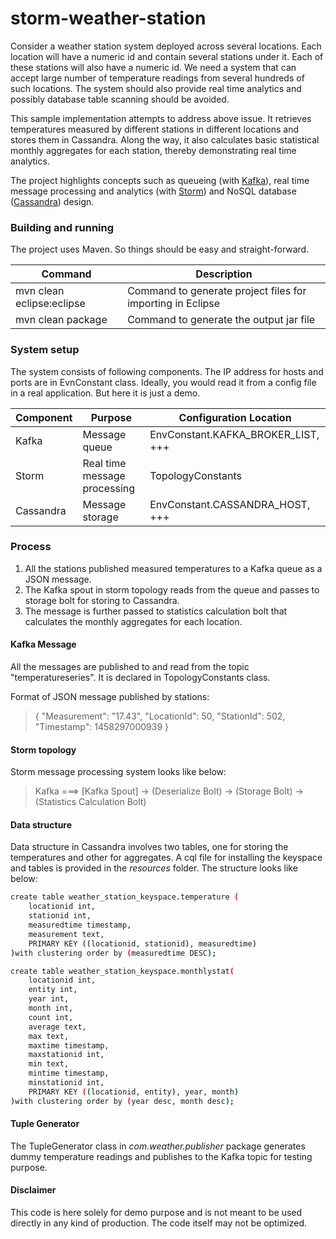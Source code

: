 # storm-weather-station

Consider a weather station system deployed across several locations. Each location will have a numeric id and contain several stations under it. Each of these stations will also have a numeric id. We need a system that can accept large number of temperature readings from several hundreds of such locations. The system should also provide real time analytics and possibly database table scanning should be avoided.

This sample implementation attempts to address above issue. It retrieves temperatures measured by different stations in different locations and stores them in Cassandra. Along the way, it also calculates basic statistical monthly aggregates for each station, thereby demonstrating real time analytics. 

The project highlights concepts such as queueing (with [Kafka](http://kafka.apache.org/)), real time message processing and analytics (with [Storm](http://storm.apache.org/)) and NoSQL database ([Cassandra](http://cassandra.apache.org/)) design.

### Building and running
The project uses Maven. So things should be easy and straight-forward.

| Command | Description |
| ------ | -------- |
| mvn clean eclipse:eclipse | Command to generate project files for importing in Eclipse  |
| mvn clean package | Command to generate the output jar file  |

### System setup
The system consists of following components. The IP address for hosts and ports are in EvnConstant class. Ideally, you would read it from a config file in a real application. But here it is just a demo.

| Component  | Purpose  | Configuration Location |
| ---------- | -------- | ---------- |
| Kafka      | Message queue  | EnvConstant.KAFKA_BROKER_LIST, +++ |
| Storm      | Real time message processing  | TopologyConstants |
| Cassandra  | Message storage  | EnvConstant.CASSANDRA_HOST, +++ |


### Process
1. All the stations published measured temperatures to a Kafka queue as a JSON message.
2. The Kafka spout in storm topology reads from the queue and passes to storage bolt for storing to Cassandra.
3. The message is further passed to statistics calculation bolt that calculates the monthly aggregates for each location.

#### Kafka Message
All the messages are published to and read from the topic "temperatureseries". It is declared in TopologyConstants class.

Format of JSON message published by stations:
> {
>   "Measurement": "17.43",
>   "LocationId": 50,
>   "StationId": 502,
>   "Timestamp": 1458297000939
> }

#### Storm topology
Storm message processing system looks like below:

> Kafka   ===>  [Kafka Spout] -> (Deserialize Bolt) -> (Storage Bolt) -> (Statistics Calculation Bolt)


#### Data structure
Data structure in Cassandra involves two tables, one for storing the temperatures and other for aggregates.
A cql file for installing the keyspace and tables is provided in the *resources* folder.
The structure looks like below:
```sh
create table weather_station_keyspace.temperature (
    locationid int,
    stationid int,
    measuredtime timestamp,
    measurement text,
    PRIMARY KEY ((locationid, stationid), measuredtime)
)with clustering order by (measuredtime DESC);
```

```sh
create table weather_station_keyspace.monthlystat(
    locationid int,
    entity int,
    year int,
    month int,
    count int,
    average text,
	max text,
	maxtime timestamp,
	maxstationid int,
	min text,
	mintime timestamp,
	minstationid int,	
    PRIMARY KEY ((locationid, entity), year, month)
)with clustering order by (year desc, month desc);
```

#### Tuple Generator
The TupleGenerator class in *com.weather.publisher* package generates dummy temperature readings and publishes to the Kafka topic for testing purpose.

#### Disclaimer
This code is here solely for demo purpose and is not meant to be used directly in any kind of production. The code itself may not be optimized. 
